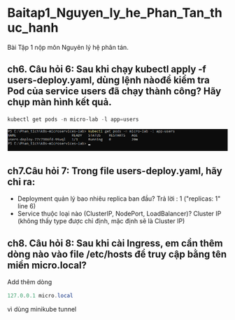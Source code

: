 # Baitap1_Nguyen_ly_he_Phan_Tan_thuc_hanh

Bài Tập 1 nộp môn Nguyên lý hệ phân tán.

## ch6. Câu hỏi 6: Sau khi chạy kubectl apply -f users-deploy.yaml, dùng lệnh nàođể kiểm tra Pod của service users đã chạy thành công? Hãy chụp màn hình kết quả.

```powershell
kubectl get pods -n micro-lab -l app=users

```

![alt text](./ch6.png)

## ch7.Câu hỏi 7: Trong file users-deploy.yaml, hãy chỉ ra:

- Deployment quản lý bao nhiêu replica ban đầu? Trả lời : 1 ("replicas: 1" line 6)
- Service thuộc loại nào (ClusterIP, NodePort, LoadBalancer)? Cluster IP (không thấy type được chỉ định, mặc định sẽ là Cluster IP)

## ch8. Câu hỏi 8: Sau khi cài Ingress, em cần thêm dòng nào vào file /etc/hosts để truy cập bằng tên miền micro.local?

Add thêm dòng

```powershell
127.0.0.1 micro.local

```

vì dùng minikube tunnel
